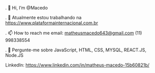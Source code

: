 . 👋 Hi, I’m @Macedo

. 🔭 Atualmente estou trabalhando na https://www.plataformainternacional.com.br

. 📫 How to reach me  email:  matheusmacedo643@gmail.com (11) 998338554

. 💬 Pergunte-me sobre JavaScript, HTML, CSS, MYSQL, REACT.JS, Node.JS
<!---
Macedonia20/Macedonia20 is a ✨ special ✨ repository because its `README.md` (this file) appears on your GitHub profile.
You can click the Preview link to take a look at your changes.
--->
LinkedIn: https://www.linkedin.com/in/matheus-macedo-15b60821b/

                                            
